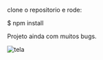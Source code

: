 clone o repositorio e rode: 

$ npm install 

Projeto ainda com muitos bugs.



![tela](/Users/Rithie7/Desktop/tela.gif)